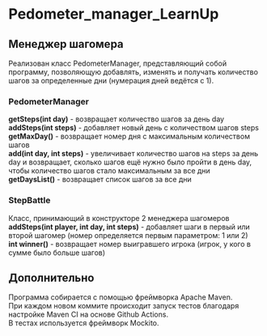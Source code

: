 # Pedometer_manager_LearnUp

## Менеджер шагомера
Реализован класс PedometerManager, представляющий собой программу, позволяющую добавлять, изменять и получать количество шагов за определенные дни (нумерация дней ведётся с 1).

### PedometerManager
**getSteps(int day)** - возвращает количество шагов за день day   
**addSteps(int steps)** - добавляет новый день с количеством шагов steps   
**getMaxDay()** - возвращает номер дня с максимальным количеством шагов   
**add(int day, int steps)** - увеличивает количество шагов на steps за день day и возвращает, сколько шагов ещё нужно было пройти в день day, чтобы количество шагов стало максимальным за все дни   
**getDaysList()** - возвращает список шагов за все дни
### StepBattle
Класс, принимающий в конструкторе 2 менеджера шагомеров    
**addSteps(int player, int day, int steps)** - добавляет шаги в первый или второй шагомер (номер определяется первым параметром: 1 или 2)   
**int winner()** - возвращает номер выигравшего игрока (игрок, у кого в сумме было больше шагов)

## Дополнительно
Программа собирается с помощью фреймворка Apache Maven.  
При каждом новом коммите происходит запуск тестов благодаря настройке Maven CI на основе Github Actions.   
В тестах используется фреймворк Mockito.